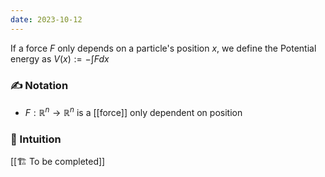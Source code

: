 ```yaml
---
date: 2023-10-12
---
```

 If a force $F$ only depends on a particle's position $x$, we define the Potential energy as $V(x) := - \int F dx$
### ✍️ Notation
- $F: \mathbb{R}^n \rightarrow \mathbb{R}^n$ is a [[force]] only dependent on position 
### 💭 Intuition
[[🏗️ To be completed]]